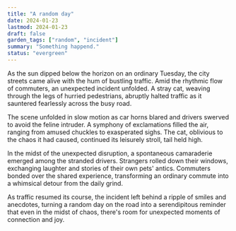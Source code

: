 ```yaml
---
title: "A random day"
date: 2024-01-23
lastmod: 2024-01-23
draft: false
garden_tags: ["random", "incident"]
summary: "Something happend."
status: "evergreen"
---
```


As the sun dipped below the horizon on an ordinary Tuesday, the city streets came alive with the hum of bustling traffic. Amid the rhythmic flow of commuters, an unexpected incident unfolded. A stray cat, weaving through the legs of hurried pedestrians, abruptly halted traffic as it sauntered fearlessly across the busy road.

The scene unfolded in slow motion as car horns blared and drivers swerved to avoid the feline intruder. A symphony of exclamations filled the air, ranging from amused chuckles to exasperated sighs. The cat, oblivious to the chaos it had caused, continued its leisurely stroll, tail held high.

In the midst of the unexpected disruption, a spontaneous camaraderie emerged among the stranded drivers. Strangers rolled down their windows, exchanging laughter and stories of their own pets' antics. Commuters bonded over the shared experience, transforming an ordinary commute into a whimsical detour from the daily grind.

As traffic resumed its course, the incident left behind a ripple of smiles and anecdotes, turning a random day on the road into a serendipitous reminder that even in the midst of chaos, there's room for unexpected moments of connection and joy.
